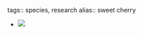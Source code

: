 tags:: species, research
alias:: sweet cherry

- ![](https://peach-geographical-bat-397.mypinata.cloud/ipfs/QmUbSk7rmW7VC2TE7kqnAVEZwN1EQHFyj2VP3BpuWNFjv7)